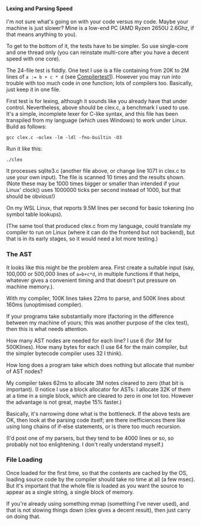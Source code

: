 #### Lexing and Parsing Speed

I'm not sure what's going on with your code versus my code. Maybe your machine is just slower? Mine is a low-end PC (AMD Ryzen 2650U 2.6Ghz, if that means anything to you).

To get to the bottom of it, the tests have to be simpler. So use single-core and one thread only (you can reinstate multi-core after you have a decent speed with one core).

The 24-file test is fiddly. One test I use is a file containing from 20K to 2M lines of `a := b + c * d` (see [Compilertest1](../Compilertest1.md)). However you may run into trouble with too much code in one function; lots of compilers too. Basically, just keep it in one file.

First test is for lexing, although it sounds like you already have that under control. Nevertheless, above should be clex.c, a benchmark I used to use. It's a simple, incomplete lexer for C-like syntax, and this file has been transpiled from my language (which uses Windows) to work under Linux. Build as follows:

    gcc clex.c -oclex -lm -ldl -fno-builtin -O3

Run it like this:

    ./clex

It processes sqlite3.c (another file above, or change line 1071 in clex.c to use your own input). The file is scanned 10 times and the results shown. (Note these may be 1000 times bigger or smaller than intended if your Linux' clock() uses 1000000 ticks per second instead of 1000, but that should be obvious!)

On my WSL Linux, that reports 9.5M lines per second for basic tokening (no symbol table lookups).

(The same tool that produced clex.c from my language, could translate my compiler to run on Linux (where it can do the frontend but not backend), but that is in its early stages, so it would need a lot more testing.)

### The AST

It looks like this might be the problem area. First create a suitable input (say, 100,000 or 500,000 lines of `a=b+c*d`, in multiple functions if that helps, whatever gives a convenient timing and that doesn't put pressure on machine memory.).

With my compiler, 100K lines takes 22ms to parse, and 500K lines about 160ms (unoptimised compiler).

If your programs take substantially more (factoring in the difference between my machine of yours; this was another purpose of the clex test), then this is what needs attention.

How many AST nodes are needed for each line? I use 6 (for 3M for 500Klines). How many bytes for each (I use 64 for the main compiler, but the simpler bytecode compiler uses 32 I think).

How long does a program take which does nothing but allocate that number of AST nodes?

My compiler takes 62ms to allocate 3M notes cleared to zero (that bit is important). (I notice I use a block allocator for ASTs: I allocate 32K of them at a time in a single block, which are cleared to zero in one lot too. However the advantage is not great, maybe 15% faster.)

Basically, it's narrowing done what is the bottleneck. If the above tests are OK, then look at the parsing code itself; are there inefficiences there like using long chains of if-else statements, or is there too much recursion.

(I'd post one of my parsers, but they tend to be 4000 lines or so, so probably not too enlightening. I don't really understand myself.)

### File Loading

Once loaded for the first time,  so that the contents are cached by the OS, loading source code by the compiler should take no time at all (a few msec). But it's important that the whole file is loaded as you want the source to appear as a single string, a single block of memory.

If you're already using something mmap (something I've never used), and that is not slowing things down (clex gives a decent result), then just carry on doing that.


 
